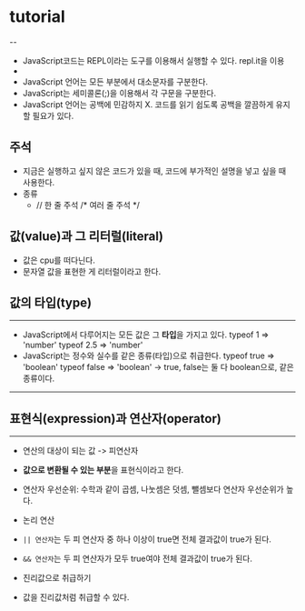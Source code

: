 # tutorial
--

- JavaScript코드는 REPL이라는 도구를 이용해서 실행할 수 있다.
repl.it을 이용
- 
- JavaScript 언어는 모든 부분에서 대소문자를 구분한다.
- JavaScript는 세미콜론(;)을 이용해서 각 구문을 구분한다.
- JavaScript 언어는 공백에 민감하지 X. 코드를 읽기 쉽도록 공백을 깔끔하게 유지할 필요가 있다.

## 주석
- 지금은 실행하고 싶지 않은 코드가 있을 때, 코드에 부가적인 설명을 넣고 싶을 때 사용한다.
- 종류
  - // 한 줄 주석
    /* 여러 줄 주석 */


## 값(value)과 그 리터럴(literal)
- 값은 cpu를 떠다닌다.
- 문자열 값을 표현한 게 리터럴이라고 한다. 


## 값의 타입(type)
---
- JavaScript에서 다루어지는 모든 값은 그 **타입**을 가지고 있다.
typeof 1 => 'number' 
typeof 2.5 => 'number'
- JavaScript는 정수와 실수를 같은 종류(타입)으로 취급한다.
  typeof true => 'boolean'
   typeof false => 'boolean'
  -> true, false는  둘 다 boolean으로, 같은 종류이다. 
 --- 
 ## 표현식(expression)과 연산자(operator)
 ---
 - 연산의 대상이 되는 값 -> 피연산자
 - **값으로 변환될 수 있는 부분**을 표현식이라고 한다.
 - 연산자 우선순위: 수학과 같이 곱셈, 나눗셈은 덧셈, 뺄셈보다 연산자 우선순위가 높다.

 - 논리 연산
  - `|| 연산자`는 두 피 연산자 중 하나 이상이 true면 전체 결과값이 true가 된다. 
  - `&& 연산자`는 두 피 연산자가 모두 true여야 전체 결과값이 true가 된다. 

- 진리값으로 취급하기
 - 값을 진리값처럼 취급할 수 있다.

 
 
 
 
 
 
 
 
